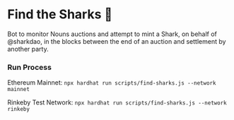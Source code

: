 # Find the Sharks 🦈

Bot to monitor Nouns auctions and attempt to mint a Shark, on behalf of @sharkdao, in the blocks between the end of an auction and settlement by another party.

### Run Process

Ethereum Mainnet: `npx hardhat run scripts/find-sharks.js --network mainnet`

Rinkeby Test Network: `npx hardhat run scripts/find-sharks.js --network rinkeby`
